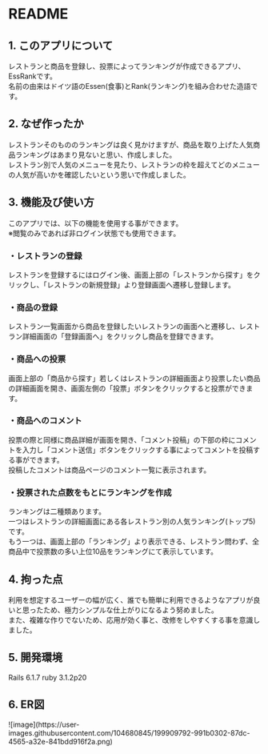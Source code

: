 # README

<h2>1. このアプリについて</h2>
レストランと商品を登録し、投票によってランキングが作成できるアプリ、EssRankです。<br>
名前の由来はドイツ語のEssen(食事)とRank(ランキング)を組み合わせた造語です。

<h2>2. なぜ作ったか</h2>
レストランそのもののランキングは良く見かけますが、商品を取り上げた人気商品ランキングはあまり見ないと思い、作成しました。<br>
レストラン別で人気のメニューを見たり、レストランの枠を超えてどのメニューの人気が高いかを確認したいという思いで作成しました。

<h2>3. 機能及び使い方</h2>
このアプリでは、以下の機能を使用する事ができます。<br>
※閲覧のみであれば非ログイン状態でも使用できます。<br>
<h3>・レストランの登録</h3>
レストランを登録するにはログイン後、画面上部の「レストランから探す」をクリックし、「レストランの新規登録」より登録画面へ遷移し登録します。
<h3>・商品の登録</h3>
レストラン一覧画面から商品を登録したいレストランの画面へと遷移し、レストラン詳細画面の「登録画面へ」をクリックし商品を登録できます。
<h3>・商品への投票</h3>
画面上部の「商品から探す」若しくはレストランの詳細画面より投票したい商品の詳細画面を開き、画面左側の「投票」ボタンをクリックすると投票ができます。
<h3>・商品へのコメント</h3>
投票の際と同様に商品詳細が画面を開き、「コメント投稿」の下部の枠にコメントを入力し「コメント送信」ボタンをクリックする事によってコメントを投稿する事ができます。<br>
投稿したコメントは商品ページのコメント一覧に表示されます。
<h3>・投票された点数をもとにランキングを作成</h3>
ランキングは二種類あります。<br>
一つはレストランの詳細画面にある各レストラン別の人気ランキング(トップ5)です。<br>
もう一つは、画面上部の「ランキング」より表示できる、レストラン問わず、全商品中で投票数の多い上位10品をランキングにて表示しています。

<h2>4. 拘った点</h2>
利用を想定するユーザーの幅が広く、誰でも簡単に利用できるようなアプリが良いと思ったため、極力シンプルな仕上がりになるよう努めました。<br>
また、複雑な作りでないため、応用が効く事と、改修をしやすくする事を意識しました。

<h2>5. 開発環境</h2>
Rails 6.1.7
ruby 3.1.2p20

<h2>6. ER図</h2>
![image](https://user-images.githubusercontent.com/104680845/199909792-991b0302-87dc-4565-a32e-841bdd916f2a.png)

